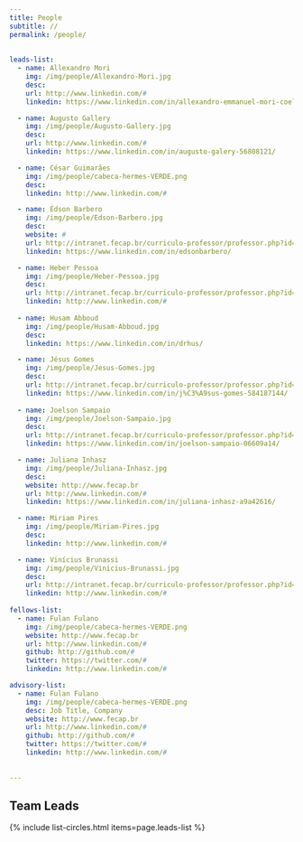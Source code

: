 ```yaml
---
title: People
subtitle: //
permalink: /people/
 
 
leads-list:
  - name: Allexandro Mori
    img: /img/people/Allexandro-Mori.jpg
    desc:	
    url: http://www.linkedin.com/#
    linkedin: https://www.linkedin.com/in/allexandro-emmanuel-mori-coelho-bb317813	

  - name: Augusto Gallery
    img: /img/people/Augusto-Gallery.jpg
    desc:	
    url: http://www.linkedin.com/#
    linkedin: https://www.linkedin.com/in/augusto-galery-56808121/ 

  - name: César Guimarães
    img: /img/people/cabeca-hermes-VERDE.png
    desc: 
    linkedin: http://www.linkedin.com/#

  - name: Édson Barbero
    img: /img/people/Edson-Barbero.jpg
    desc: 
    website: #
    url: http://intranet.fecap.br/curriculo-professor/professor.php?id=2923
    linkedin: https://www.linkedin.com/in/edsonbarbero/

  - name: Heber Pessoa
    img: /img/people/Heber-Pessoa.jpg
    desc:  
    url: http://intranet.fecap.br/curriculo-professor/professor.php?id=2009
    linkedin: http://www.linkedin.com/#
    
  - name: Husam Abboud
    img: /img/people/Husam-Abboud.jpg
    desc:  
    linkedin: https://www.linkedin.com/in/drhus/  

  - name: Jésus Gomes
    img: /img/people/Jesus-Gomes.jpg
    desc:  
    url: http://intranet.fecap.br/curriculo-professor/professor.php?id=1786
    linkedin: https://www.linkedin.com/in/j%C3%A9sus-gomes-584187144/
    
  - name: Joelson Sampaio
    img: /img/people/Joelson-Sampaio.jpg
    desc: 
    url: http://intranet.fecap.br/curriculo-professor/professor.php?id=3854
    linkedin: https://www.linkedin.com/in/joelson-sampaio-06609a14/ 	

  - name: Juliana Inhasz
    img: /img/people/Juliana-Inhasz.jpg
    desc:  
    website: http://www.fecap.br
    url: http://www.linkedin.com/#
    linkedin: https://www.linkedin.com/in/juliana-inhasz-a9a42616/

  - name: Miriam Pires
    img: /img/people/Miriam-Pires.jpg
    desc: 
    linkedin: http://www.linkedin.com/#  

  - name: Vinícius Brunassi
    img: /img/people/Vinicius-Brunassi.jpg
    desc: 
    url: http://intranet.fecap.br/curriculo-professor/professor.php?id=4449
    linkedin: http://www.linkedin.com/#  	
    
fellows-list:
  - name: Fulan Fulano
    img: /img/people/cabeca-hermes-VERDE.png
    website: http://www.fecap.br
    url: http://www.linkedin.com/#
    github: http://github.com/#	
    twitter: https://twitter.com/#
    linkedin: http://www.linkedin.com/#    

advisory-list:
  - name: Fulan Fulano
    img: /img/people/cabeca-hermes-VERDE.png
    desc: Job Title, Company    
    website: http://www.fecap.br
    url: http://www.linkedin.com/#
    github: http://github.com/#	
    twitter: https://twitter.com/#
    linkedin: http://www.linkedin.com/#
       
 
---
```


<!-- 
## Research Fellows

{% include list-circles.html items=page.fellows-list %}
-->


## Team Leads

{% include list-circles.html items=page.leads-list %}

<!--
## Advisory board
We are extremely lucky to have the following advisories supporting and guiding our efforts:

{% include list-circles.html items=page.advisory-list %}
-->

